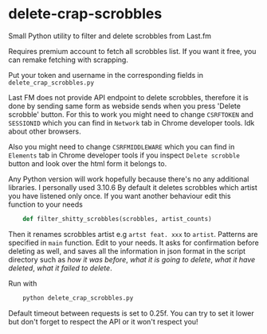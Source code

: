# delete-crap-scrobbles
Small Python utility to filter and delete scrobbles from Last.fm

Requires premium account to fetch all scrobbles list. If you want it free, you can remake fetching with scrapping.

Put your token and username in the corresponding fields in `delete_crap_scrobbles.py`

Last FM does not provide API endpoint to delete scrobbles, therefore it is done by sending same form as webside sends when you press 'Delete scrobble' button. For this to work you might need to change `CSRFTOKEN` and `SESSIONID` which you can find in `Network` tab in Chrome developer tools. Idk about other browsers.

Also you might need to change `CSRFMIDDLEWARE` which you can find in `Elements` tab in Chrome developer tools if you inspect `Delete scrobble` button and look over the html form it belongs to.

Any Python version will work hopefully because there's no any additional libraries. I personally used 3.10.6
By default it deletes scrobbles which artist you have listened only once.
If you want another behaviour edit this function to your needs
```python
	def filter_shitty_scrobbles(scrobbles, artist_counts)
```
Then it renames scrobbles artist e.g `artst feat. xxx` to `artist`. Patterns are specified in `main` function. Edit to your needs.
It asks for confirmation before deleting as well, and saves all the information in json format in the script directory such as *how it was before*, *what it is going to delete*, *what it have deleted*, *what it failed to delete*.

Run with
```sh
	python delete_crap_scrobbles.py 
```

Default timeout between requests is set to 0.25f. You can try to set it lower but don't forget to respect the API or it won't respect you!